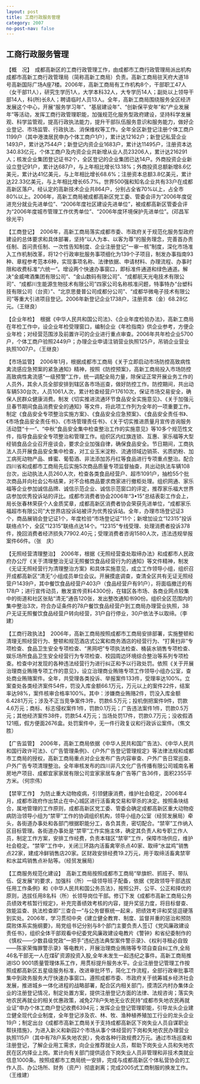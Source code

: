```yaml
---
layout: post
title: 工商行政服务管理
category: 2007
no-post-nav: false
---
```


## 工商行政服务管理

【概　况】　成都高新区的工商行政管理工作，由成都市工商行政管理局派出机构成都市高新工商行政管理局（简称高新工商局）负责。高新工商局驻天府大道18号高新国际广场A座7楼。2006年，高新工商局有工作机构8个，干部职工47人（女干部11人），研究生学历1人，大学本科32人，大专学历14人；副处以上领导干部14人，科(所)长8人；聘请临时人员13人。全年，高新工商局围绕服务全区经济发展这个中心，开展“服务学习年”、“基层建设年”、“创新保平安年”和“产业发展年”等活动，发挥工商行政管理职能，加强规范化服务型政府建设，坚持科学发展观、科学监管观，提高行政执法能力，提升干部队伍服务意识和服务能力，做好企业登记、市场监管、行政执法、消保维权等工作。全年全区新登记注册个体工商户1199户（其中港澳居民申办个体工商户1户），累计达12162户；新登记私营企业1493户，累计达7544户；新登记内资企业1683户，累计达11495户，注册资本达340.83亿元，个体工商户及内资企业共新增从业人员23206人，累计达216291人；核发企业集团登记证书2个，全区登记的企业集团已达14户。外商投资企业新设立登记91户，累计达687户，与上年相比增长13.18%；外商投资总额新增8.6亿美元，累计达41亿美元，与上年相比增长68.6%；注册资本总额3.8亿美元，累计达22.33亿美元，与上年相比增长65.7%。世界500强和知名企业共有33户在成都高新区落户。经认定的高新技术企业共864户，分别占全省70%以上，占全市80%以上。2006年，高新工商局被成都高新区党工委、管委会评为“2006年度促进充分就业先进单位”、“2006年度社区建设先进单位”，被成都高新区管委会评为“2006年度城市管理工作优秀单位”、“2006年度环境保护先进单位”。(邓昌军　徐光平)

【工商登记】　2006年，高新工商局落实成都市委、市政府关于规范化服务型政府建设的总体要求和具体部署，坚持“以人为本、以客为尊”的服务理念，完善首办责任制、首问责任制、一次性告知制度、企业注册登记“一审一核”制度，深化市场准入工作机制改革，将12个行政审批服务事项细化为139个子项目，制发办事指南93种、章程参考范本6种，实现事项名称、法律依据、申请材料、办理流程、办事时限和收费标准“六统一”。增设两个快速办事窗口，即标准件通道和绿色通道。解决“金威啤酒集团有限公司”、“金山数码有限公司”、“成都航天光电技术有限公司”、“成都川生能源生物技术有限公司”四家公司名称核准问题，特事特办“台塑科技有限公司（台资）”、“北京思曼普公司成都分公司”、“成都华微电子技术有限公司”等重大引进项目登记。2006年新登记企业1738户，注册资本（金）68.28亿元。（王继良）

【企业年检】　根据《中华人民共和国公司法》、《企业年度检验办法》，高新工商局在年检工作中，设企业年检受理窗口，编制企业《年检指南》供企业参考，方便企业年检；对经营范围涉及前置许可的企业进行重点审查。2006年共年检企业5700户，个体工商户验照2449户；办理企业申请注销营业执照125户，吊销企业营业执照1007户。（王继良）

【市场监管】　2006年1月，根据成都市工商局《关于立即启动市场防控高致病性禽流感应急预案的紧急通知》精神，按照《防控预案》，高新工商局投入市场防控高致病性禽流感“一级预警”工作，统一调配全局力量，除保证正常开展业务工作的人员外，其余人员全部安排到辖区各市场巡查，做好防控工作。防控期间，共出动车辆530台次，人员1061人次，累计检查经营户17610次，保证市场交易安全，确保人民群众健康消费。制发《切实推进流通环节食品安全实施意见》、《关于加强元旦春节期间食品消费安全的通知》等文件，将此项工作列为全年的一项重要工作。制定《食品安全专项整治实施方案》、《食品安全应急预案》、《食品安全责任书》、《市场食品安全责任书》、《市场管理责任书》、《关于切实推进质量月宣传咨询服务活动暨“十一”、“中秋”食品安全集中检查整治工作的实施意见》等10多个规范性文件，指导食品安全专项整治和管理工作。组织区内红旗连锁、互惠、家乐福等大型经销食品企业召开座谈会，要求企业加强自律，确保食品安全。节日期间，工商执法人员开展食品安全集中检查，对工业玉米淀粉、流通领域边销茶、劣质奶粉、加工病死动物产品、蜂蜜、葡萄酒、非法添加苏丹红等食品进行专项重点整治。配合四川省和成都市工商局先后实施5次商品质量专项监督抽查，共出动执法车辆108台次，出动执法人员260人次，检查各类食品经营户、超市1091户，抽检55个批次商品并向社会公布结果，对不合格商品要求商家进行撤柜处理。组织网通、家乐福等企业参加诚信品牌、诚信示范企业、诚信示范窗口的评定，推荐家乐福大世界店参加优秀投诉站的评比。成都市消费者协会2006年“3•15”总结表彰工作会上，局长张春林荣获个人金质奖章，成都高新区消费者协会荣获先进单位，“成都家乐福超市有限公司”大世界店投诉站被评为优秀投诉站。全年，办理市场登记证3个，商品展销会登记证1个，年度检验“市场登记证”11个；新增加设立“12315”投诉联络点1个，全区“12315”联络点达14个。“12315”专线受理、处理消费者投诉378件，挽回消费者经济损失77902.40元；受理消费者咨询1580人次，违法违规举报案件66件。（张　庆）

【无照经营清理整治】　2006年，根据《无照经营查处取缔办法》和成都市人民政府办公厅《关于清理整治无证无照餐饮食品经营行为的通知》等文件精神，制发《无证无照经营行为清理整治方案》和具体实施意见，成立工作领导小组，组织召开成都高新区“清无”小组成员单位会议。开展摸底调查，查清全区共有无证无照经营户1439户，其中餐饮食品经营户403户（食品经营户有91户），将面临撤迁的有178户；进行宣传动员，散发宣传资料4300份，在辖区各市场、各商业网点较集中的街道和社区张贴“清无”通告120张，发出整改通知书90份。组织全区范围内的集中整治3次，符合办证条件的78户餐饮食品经营户到工商局办理营业执照，38户无证无照餐饮食品经营户转向经营，31户自行停业，30户依法予以取缔。（李　建）

【工商行政执法】　2006年，高新工商局按照成都市工商局安排部署，实施整顿和清理无照经营行为、整顿和规范酒店式公寓和商务酒店的经营行为、“打黄扫非”专项检查、食品卫生安全专项检查、“黑网吧”专项执法检查、桶装水销售专项检查、娱乐场所食品卫生安全经营行为专项检查、校园周边环境综合整治等系列专项检查。检查中对发现的各种违法经营行为进行纠正和予以行政处罚。依照《关于开展治理商业贿赂专项工作的意见》，设立治理商业贿赂专项工作领导小组办公室，查处商业贿赂案件。全年，共受理各类投诉、举报案件133件，受理率达100%。立案查处各类经济案件54件，罚没入库金额66.1万元，万元以上的案件22件，结案率达98%，案件核审合格率100%。其中：涉嫌商业贿赂2件，罚没入库金额6.4281万元；涉及不正当竞争案件3件，罚款6.5万元；投机倒把案件9件，罚款4.6万元；商标、标志侵权案件1件，罚款0.1万元；广告违法案件1件，罚款0.5万元；其他经济案件38件，罚款54.4万元；当场处罚17件，罚款0.7万元；没收假酒121瓶，假方便面2676盒。处罚案件中，无一件行政复议和行政诉讼案件。（焦文胜）

【广告监管】　2006年，高新工商局依据《中华人民共和国广告法》、《中华人民共和国行政许可法》、《广告管理条例》、《户外广告登记管理规定》等法律法规和成都市工商局的授权，高新工商局重点对企业发布广告内容审查、户外广告日常巡查、户外广告专项清理整治。全年审核发布的四川非凡文化广告传播有限公司城南名著房地产项目、成都宜家家居有限公司宜家家居车身广告等广告36件，面积2355平方米。（何宗伟）

【禁宰工作】　为防止重大动物疫病，引领健康消费，维护社会稳定，2006年4月，成都市政府作出禁止在中心城区进行活畜禽交易和宰杀的决定。按照条块结合，属地管理的工作原则，成都高新区党工委、管委会确定成都高新区重大动物疫病防治领导小组为“禁宰”工作的协调组织机构，领导小组办公室（经贸发展局）牵头，各街道办事处和各部门根据职能分工，各负其责，密切配合。“禁宰”工作纳入区目标管理。各街道办事处是“禁宰”工作实施主体，确定其负责人和专职工作人员，制定工作方案，安排工作经费，负责本辖区“禁宰”工作，保障市场供应，维护社会稳定。“禁宰”工作中，关闭三环路内活畜禽宰杀点40家、取缔“水盆鸡”销售点22家，建成冷鲜销售店20家。区财政安排经费19.2万元，用于取缔活畜禽禁宰和水盆鸡销售点补贴等。（经贸发展局）

【工商服务规范化建设】　高新工商局按照成都市工商局“举旗帜、抓班子、带队伍、促发展”的要求，加强科（所）一级领导班子配备，依据《党政领导干部选拔任用工作条例》和《中华人民共和国公务员法》，按照公开、公平、公正和择优的原则，选拔任用8名科（所）长领导岗位干部。修订下发《成都市高新工商局公务员绩效考核暂行规定》，补充完善绩效考核的内容，提升奖惩力度，将目标督查、效能监查、执法检查即“三查合一”与公务督察统一起来，把绩效考评和奖惩逗硬落到实处。2006年，学习贯彻中央《建立健全教育、制度、监督并重的惩治和预防腐败体系实施纲要》，局党组书记分别与8个部门主要负责人签订《党风廉政建设责任书》，组织全体干部观看中纪委党风廉政建设电教片《警钟》和省纪委制作的《慎权——少数县级党政“一把手”违纪违法典型案件警示录》、《权利寻租必自毁——陈家荣悔罪警示录》等电教片，开展治理商业贿赂等专项自查自纠工作,全局46名干部无一人在煤矿资源投资入股,全年未发生一起违纪之事件。高新工商局推进ISO 9001质量管理体系工作，用贯标提升服务水平。企业注册登记管理工作按照成都高新区五星级服务标准，改进审批环节，简化工作流程，全部行政审批事项集中到政务服务大厅快速办事窗口。遵照成都市委、市政府关于统筹城乡经济社会发展，推进城乡一体化进程的战略部署，配合区内相关部门，摸清区内村办集体企业的注册登记情况，制定处置方案，提供注册登记方面的法律、法规咨询；落实失地农民再就业的相关优惠政策，减免278户失地无业农民持“成都市失地农民再就业证”申办个体工商户登记收费6394元；发挥企业登记管理职能，引导龙头企业建立健全现代企业制度，全年登记涉及农、林、牧、渔种植养殖加工行业的龙头企业19户；制定出台《成都市高新工商局关于支持成都高新区下岗失业人员自谋职业帮扶措施》，为进入新义和新园2个市场从事个体经营的下岗和失地农民办理营业执照115户（其中有78户系失地农民），免收各种行政规费2万元。通过市场巡查和注册登记，了解企业用工需求，向企业推荐就业人员，帮助下岗失业人员和失地农民在区内择业上岗。累计向有关部门提供适合下岗失业人员非管理和非技术类就业信息1000条。按照成都市工商局统一安排，完成与成都高新区个体私营协会的工作人员、办公场所、财务（资产）彻底剥离；完成2005式工商制服的换发工作。（王维建）
